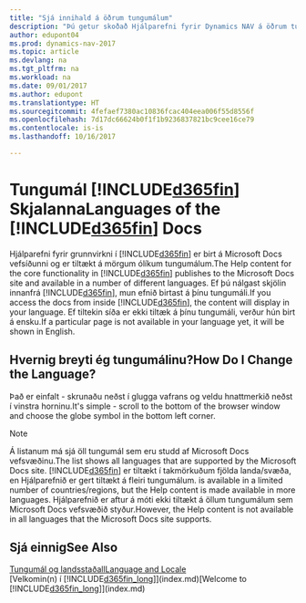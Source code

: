 ```yaml
---
title: "Sjá innihald á öðrum tungumálum"
description: "Þú getur skoðað Hjálparefni fyrir Dynamics NAV á öðrum tungumálum."
author: edupont04
ms.prod: dynamics-nav-2017
ms.topic: article
ms.devlang: na
ms.tgt_pltfrm: na
ms.workload: na
ms.date: 09/01/2017
ms.author: edupont
ms.translationtype: HT
ms.sourcegitcommit: 4fefaef7380ac10836fcac404eea006f55d8556f
ms.openlocfilehash: 7d17dc66624b0f1f1b9236837821bc9cee16ce79
ms.contentlocale: is-is
ms.lasthandoff: 10/16/2017

---
```

# <a name="languages-of-the-included365finincludesd365finmdmd-docs"></a><span data-ttu-id="1677d-103">Tungumál [!INCLUDE[d365fin](includes/d365fin_md.md)] Skjalanna</span><span class="sxs-lookup"><span data-stu-id="1677d-103">Languages of the [!INCLUDE[d365fin](includes/d365fin_md.md)] Docs</span></span>
<span data-ttu-id="1677d-104">Hjálparefni fyrir grunnvirkni í [!INCLUDE[d365fin](includes/d365fin_md.md)] er birt á Microsoft Docs vefsíðunni og er tiltækt á mörgum ólíkum tungumálum.</span><span class="sxs-lookup"><span data-stu-id="1677d-104">The Help content for the core functionality in [!INCLUDE[d365fin](includes/d365fin_md.md)] publishes to the Microsoft Docs site and available in a number of different languages.</span></span> <span data-ttu-id="1677d-105">Ef þú nálgast skjölin innanfrá [!INCLUDE[d365fin](includes/d365fin_md.md)], mun efnið birtast á þínu tungumáli.</span><span class="sxs-lookup"><span data-stu-id="1677d-105">If you access the docs from inside [!INCLUDE[d365fin](includes/d365fin_md.md)], the content will display in your language.</span></span> <span data-ttu-id="1677d-106">Ef tiltekin síða er ekki tiltæk á þínu tungumáli, verður hún birt á ensku.</span><span class="sxs-lookup"><span data-stu-id="1677d-106">If a particular page is not available in your language yet, it will be shown in English.</span></span>

## <a name="how-do-i-change-the-language"></a><span data-ttu-id="1677d-107">Hvernig breyti ég tungumálinu?</span><span class="sxs-lookup"><span data-stu-id="1677d-107">How Do I Change the Language?</span></span>
<span data-ttu-id="1677d-108">Það er einfalt - skrunaðu neðst í glugga vafrans og veldu hnattmerkið neðst í vinstra horninu.</span><span class="sxs-lookup"><span data-stu-id="1677d-108">It's simple - scroll to the bottom of the browser window and choose the globe symbol in the bottom left corner.</span></span>

> [!NOTE]  
> <span data-ttu-id="1677d-109">Á listanum má sjá öll tungumál sem eru studd af Microsoft Docs vefsvæðinu.</span><span class="sxs-lookup"><span data-stu-id="1677d-109">The list shows all languages that are supported by the Microsoft Docs site.</span></span> [!INCLUDE[d365fin](includes/d365fin_md.md)]<span data-ttu-id="1677d-110"> er tiltækt í takmörkuðum fjölda landa/svæða, en Hjálparefnið er gert tiltækt á fleiri tungumálum.</span><span class="sxs-lookup"><span data-stu-id="1677d-110"> is available in a limited number of countries/regions, but the Help content is made available in more languages.</span></span> <span data-ttu-id="1677d-111">Hjálparefnið er aftur á móti ekki tiltækt á öllum tungumálum sem Microsoft Docs vefsvæðið styður.</span><span class="sxs-lookup"><span data-stu-id="1677d-111">However, the Help content is not available in all languages that the Microsoft Docs site supports.</span></span>

## <a name="see-also"></a><span data-ttu-id="1677d-112">Sjá einnig</span><span class="sxs-lookup"><span data-stu-id="1677d-112">See Also</span></span>
[<span data-ttu-id="1677d-113">Tungumál og landsstaðall</span><span class="sxs-lookup"><span data-stu-id="1677d-113">Language and Locale</span></span>](about-locale-language.md)  
<span data-ttu-id="1677d-114">[Velkomin(n) í [!INCLUDE[d365fin_long](includes/d365fin_long_md.md)]](index.md)</span><span class="sxs-lookup"><span data-stu-id="1677d-114">[Welcome to [!INCLUDE[d365fin_long](includes/d365fin_long_md.md)]](index.md)</span></span>  

